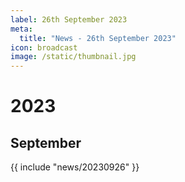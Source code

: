 ```yaml
---
label: 26th September 2023
meta:
  title: "News - 26th September 2023"
icon: broadcast
image: /static/thumbnail.jpg
---
```


# 2023
## September

{{ include "news/20230926" }}